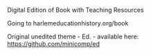 Digital Edition of Book with Teaching Resources 

Going to harlemeducationhistory.org/book 

Original unedited theme - Ed. - available here: https://github.com/minicomp/ed

